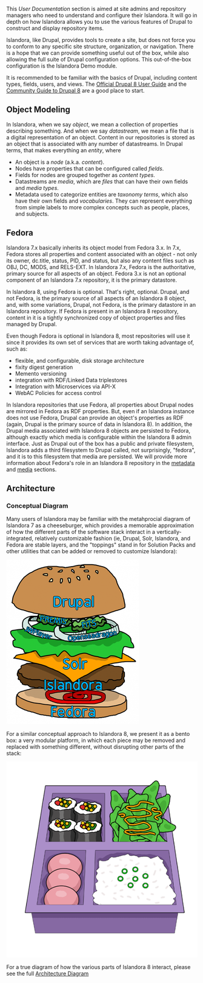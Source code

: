 This _User Documentation_ section is aimed at site admins and repository managers who need to understand and configure their Islandora.
It will go in depth on how Islandora allows you to use the various features of Drupal to construct and display repository items.

Islandora, like Drupal, provides tools to create a site, but does not force you to conform to any specific site structure,
organization, or navigation. There is a hope that we can provide something useful out of the box, while also allowing the
full suite of Drupal configuration options. This out-of-the-box configuration is the Islandora Demo module.

It is recommended to be familiar with the basics of Drupal, including content types, fields, users, and views.
The [Official Drupal 8 User Guide](https://www.drupal.org/docs/8) and the
[Community Guide to Drupal 8](https://www.drupal.org/docs/user_guide/en/index.html) are a good place to start.

## Object Modeling

In Islandora, when we say _object_, we mean a collection of properties describing something.
And when we say _datastream_, we mean a file that is a digital representation of an object.
Content in our repositories is stored as an object that is associated with any number of datastreams.
In Drupal terms, that makes everything an _entity_, where

- An object is a _node_ (a.k.a. _content_).
- Nodes have properties that can be configured called _fields_.
- Fields for nodes are grouped together as _content types_.
- Datastreams are _media_, which are _files_ that can have their own fields and _media types_.
- Metadata used to categorize entities are _taxonomy terms_, which also have their own fields and _vocabularies_.
They can represent everything from simple labels to more complex concepts such as people, places, and subjects.

## Fedora

Islandora 7.x basically inherits its object model from Fedora 3.x. In 7.x, Fedora stores all properties and content associated with an object - not only its owner, dc.title, status, PID, and status, but also any content files such as OBJ, DC, MODS, and RELS-EXT. In Islandora 7.x, Fedora is the authoritative, primary source for all aspects of an object. Fedora 3.x is not an optional component of an Islandora 7.x repository, it is the primary datastore.

In Islandora 8, using Fedora is optional. That's right, optional. Drupal, and not Fedora, is the primary source of all aspects of an Islandora 8 object, and, with some variations, Drupal, not Fedora, is the primary datastore in an Islandora repository. If Fedora is present in an Islandora 8 repository, content in it is a tightly synchronized copy of object properties and files managed by Drupal.

Even though Fedora is optional in Islandora 8, most repositories will use it since it provides its own set of services that are worth taking advantage of, such as:

* flexible, and configurable, disk storage architecture
* fixity digest generation
* Memento versioning
* integration with RDF/Linked Data triplestores
* Integration with Microservices via API-X
* WebAC Policies for access control

In Islandora repositories that use Fedora, all properties about Drupal nodes are mirrored in Fedora as RDF properties. But, even if an Islandora instance does not use Fedora, Drupal can provide an object's properties as RDF (again, Drupal is the primary source of data in Islandora 8). In addition, the Drupal media associated with Islandora 8 objects are persisted to Fedora, although exactly which media is configurable within the Islandora 8 admin interface. Just as Drupal out of the box has a public and private filesystem, Islandora adds a third filesystem to Drupal called, not surprisingly, "fedora", and it is to this filesystem that media are persisted. We will provide more information about Fedora's role in an Islandora 8 repository in the [metadata](metadata.md) and [media](media.md) sections.


## Architecture
 
### Conceptual Diagram
 
Many users of Islandora may be familiar with the metahprocial diagram of Islandora 7 as a cheeseburger, which provides a memorable approximation of how the different parts of the software stack interact in a vertically-integrated, relatively customizable fashion (ie, Drupal, Solr, Islandora, and Fedora are stable layers, and the "toppings" stand in for Solution Packs and other utilities that can be added or removed to customize Islandora):
 
![Islandora 7 as a cheeseburger](../assets/user-intro-cheeseburger.png)
 
For a similar conceptual approach to Islandora 8, we present it as a bento box: a very modular platform, in which each piece may be removed and replaced with something different, without disrupting other parts of the stack:
 
![Islandora 8 as a bento box](../assets/user-intro-bento.png)
 
For a true diagram of how the various parts of Islandora 8 interact, please see the full [Architecture Diagram](/technical-documentation/diagram.md)



